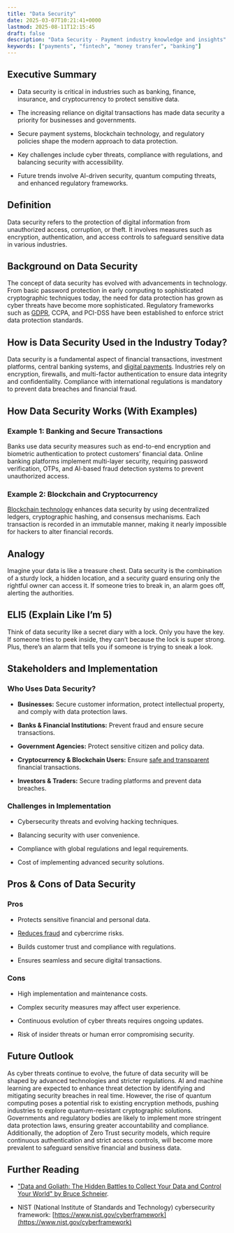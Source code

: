 ```yaml
---
title: "Data Security"
date: 2025-03-07T10:21:41+0000
lastmod: 2025-08-11T12:15:45
draft: false
description: "Data Security - Payment industry knowledge and insights"
keywords: ["payments", "fintech", "money transfer", "banking"]
---
```


## Executive Summary

- Data security is critical in industries such as banking, finance, insurance, and cryptocurrency to protect sensitive data.

- The increasing reliance on digital transactions has made data security a priority for businesses and governments.

- Secure payment systems, blockchain technology, and regulatory policies shape the modern approach to data protection.

- Key challenges include cyber threats, compliance with regulations, and balancing security with accessibility.

- Future trends involve AI-driven security, quantum computing threats, and enhanced regulatory frameworks.

## Definition

Data security refers to the protection of digital information from unauthorized access, corruption, or theft. It involves measures such as encryption, authentication, and access controls to safeguard sensitive data in various industries.

## Background on Data Security

The concept of data security has evolved with advancements in technology. From basic password protection in early computing to sophisticated cryptographic techniques today, the need for data protection has grown as cyber threats have become more sophisticated. Regulatory frameworks such as [GDPR](https://faisalkhanllc.xyz/resources/payments-wiki/g/general-data-protection-regulation-gdpr/), CCPA, and PCI-DSS have been established to enforce strict data protection standards.

## How is Data Security Used in the Industry Today?

Data security is a fundamental aspect of financial transactions, investment platforms, central banking systems, and [digital payments](https://faisalkhanllc.xyz/resources/payments-wiki/d/digital-payments/). Industries rely on encryption, firewalls, and multi-factor authentication to ensure data integrity and confidentiality. Compliance with international regulations is mandatory to prevent data breaches and financial fraud.

## How Data Security Works (With Examples)

### Example 1: Banking and Secure Transactions

Banks use data security measures such as end-to-end encryption and biometric authentication to protect customers’ financial data. Online banking platforms implement multi-layer security, requiring password verification, OTPs, and AI-based fraud detection systems to prevent unauthorized access.

### Example 2: Blockchain and Cryptocurrency

[Blockchain technology](https://faisalkhanllc.xyz/resources/payments-wiki/b/blockchain/blockchain-technology/) enhances data security by using decentralized ledgers, cryptographic hashing, and consensus mechanisms. Each transaction is recorded in an immutable manner, making it nearly impossible for hackers to alter financial records.

## Analogy

Imagine your data is like a treasure chest. Data security is the combination of a sturdy lock, a hidden location, and a security guard ensuring only the rightful owner can access it. If someone tries to break in, an alarm goes off, alerting the authorities.

## ELI5 (Explain Like I’m 5)

Think of data security like a secret diary with a lock. Only you have the key. If someone tries to peek inside, they can’t because the lock is super strong. Plus, there’s an alarm that tells you if someone is trying to sneak a look.

## Stakeholders and Implementation

### Who Uses Data Security?

- **Businesses:** Secure customer information, protect intellectual property, and comply with data protection laws.

- **Banks & Financial Institutions:** Prevent fraud and ensure secure transactions.

- **Government Agencies:** Protect sensitive citizen and policy data.

- **Cryptocurrency & Blockchain Users:** Ensure [safe and transparent](https://faisalkhanllc.xyz/resources/payments-wiki/d/data-encryption-decryption/) financial transactions.

- **Investors & Traders:** Secure trading platforms and prevent data breaches.

### Challenges in Implementation

- Cybersecurity threats and evolving hacking techniques.

- Balancing security with user convenience.

- Compliance with global regulations and legal requirements.

- Cost of implementing advanced security solutions.

## Pros & Cons of Data Security

### Pros

- Protects sensitive financial and personal data.

- [Reduces fraud](https://faisalkhanllc.xyz/resources/payments-wiki/f/fraud-protection/) and cybercrime risks.

- Builds customer trust and compliance with regulations.

- Ensures seamless and secure digital transactions.

### Cons

- High implementation and maintenance costs.

- Complex security measures may affect user experience.

- Continuous evolution of cyber threats requires ongoing updates.

- Risk of insider threats or human error compromising security.

## Future Outlook

As cyber threats continue to evolve, the future of data security will be shaped by advanced technologies and stricter regulations. AI and machine learning are expected to enhance threat detection by identifying and mitigating security breaches in real time. However, the rise of quantum computing poses a potential risk to existing encryption methods, pushing industries to explore quantum-resistant cryptographic solutions. Governments and regulatory bodies are likely to implement more stringent data protection laws, ensuring greater accountability and compliance. Additionally, the adoption of Zero Trust security models, which require continuous authentication and strict access controls, will become more prevalent to safeguard sensitive financial and business data.

## Further Reading

- ["Data and Goliath: The Hidden Battles to Collect Your Data and Control Your World" by Bruce Schneier](https://www.goodreads.com/book/show/25622873-data-and-goliath).

- NIST (National Institute of Standards and Technology) cybersecurity framework: [https://www.nist.gov/cyberframework](https://www.nist.gov/cyberframework)
